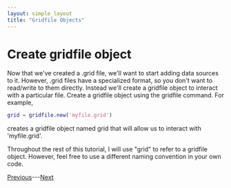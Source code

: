 ```yaml
---
layout: simple_layout
title: "Gridfile Objects"
---
```

# Create gridfile object

Now that we've created a .grid file, we'll want to start adding data sources to it. However, .grid files have a specialized format, so you don't want to read/write to them directly. Instead we'll create a gridfile object to interact with a particular file. Create a gridfile object using the gridfile command. For example,
```matlab
grid = gridfile.new('myfile.grid')
```
creates a gridfile object named grid that will allow us to interact with 'myfile.grid'.

Throughout the rest of this tutorial, I will use "grid" to refer to a gridfile object. However, feel free to use a different naming convention in your own code.

[Previous](new)---[Next](add)
